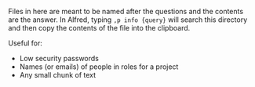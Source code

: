 Files in here are meant to be named after the questions and the contents are the answer. In Alfred, typing `,p info {query}` will search this directory and then copy the contents of the file into the clipboard. 

Useful for:

- Low security passwords
- Names (or emails) of people in roles for a project
- Any small chunk of text